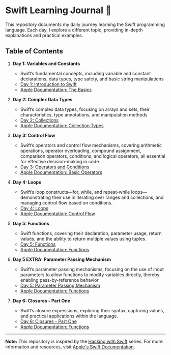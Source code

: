# Swift Learning Journal 🚀

This repository documents my daily journey learning the Swift programming language. Each day, I explore a different topic, providing in-depth explanations and practical examples.

## Table of Contents

1. **Day 1: Variables and Constants**
   - Swift’s fundamental concepts, including variable and constant declarations, data types, type safety, and basic string manipulations
   - [Day 1: Introduction to Swift](https://github.com/KasimDeliaci/HackingWithSwift/blob/main/Contents/Day1.md)
   - [Apple Documentation: The Basics](https://docs.swift.org/swift-book/documentation/the-swift-programming-language/thebasics/)

2. **Day 2: Complex Data Types**
   - Swift’s complex data types, focusing on arrays and sets, their characteristics, type annotations, and manipulation methods
   - [Day 2: Collections](https://github.com/KasimDeliaci/HackingWithSwift/blob/main/Contents/Day2.md)
   - [Apple Documentation: Collection Types](https://docs.swift.org/swift-book/documentation/the-swift-programming-language/collectiontypes/)

3. **Day 3: Control Flow**
   - Swift’s operators and control flow mechanisms, covering arithmetic operations, operator overloading, compound assignment, comparison operators, conditions, and logical operators, all essential for effective decision-making in code.
   - [Day 3: Operators and Conditions](https://github.com/KasimDeliaci/HackingWithSwift/blob/main/Contents/Day3.md)
   - [Apple Documentation: Basic Operators](https://docs.swift.org/swift-book/documentation/the-swift-programming-language/basicoperators/)

4. **Day 4: Loops**
   - Swift’s loop constructs—for, while, and repeat-while loops—demonstrating their use in iterating over ranges and collections, and managing control flow based on conditions.
   - [Day 4: Loops](https://github.com/KasimDeliaci/HackingWithSwift/blob/main/Contents/Day4.md)
   - [Apple Documentation: Control Flow](https://docs.swift.org/swift-book/documentation/the-swift-programming-language/controlflow/)

5. **Day 5: Functions**
   - Swift functions, covering their declaration, parameter usage, return values, and the ability to return multiple values using tuples.
   - [Day 5: Functions](https://github.com/KasimDeliaci/HackingWithSwift/blob/main/Contents/Day5.md)
   - [Apple Documentation: Functions](https://docs.swift.org/swift-book/documentation/the-swift-programming-language/functions/)
  
6. **Day 5 EXTRA: Parameter Passing Mechanism**
   - Swift’s parameter passing mechanisms, focusing on the use of inout parameters to allow functions to modify variables directly, thereby enabling pass-by-reference behavior
   - [Day 5: Parameter Passing Mechanism](https://github.com/KasimDeliaci/HackingWithSwift/blob/main/Contents/Day5_Param_Passing_Mechanism.md)
   - [Apple Documentation: Functions](https://docs.swift.org/swift-book/documentation/the-swift-programming-language/functions/)
  
7. **Day 6: Closures - Part One**
   - Swift’s closure expressions, exploring their syntax, capturing values, and practical applications within the language.
   - [Day 6: Closures - Part One](https://github.com/KasimDeliaci/HackingWithSwift/blob/main/Contents/Day6.md)
   - [Apple Documentation: Functions](https://docs.swift.org/swift-book/documentation/the-swift-programming-language/closures/)


---

**Note:** This repository is inspired by the [Hacking with Swift](https://www.hackingwithswift.com/) series. For more information and resources, visit [Apple's Swift Documentation](https://developer.apple.com/documentation/swift).
